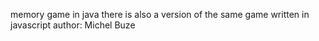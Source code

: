 memory game in java
there is also a version of the same game written in javascript
author: Michel Buze
